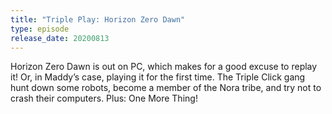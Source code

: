 ```yaml
---
title: "Triple Play: Horizon Zero Dawn"
type: episode
release_date: 20200813
---
```

Horizon Zero Dawn is out on PC, which makes for a good excuse to replay it! Or, in Maddy’s case, playing it for the first time. The Triple Click gang hunt down some robots, become a member of the Nora tribe, and try not to crash their computers. Plus: One More Thing!